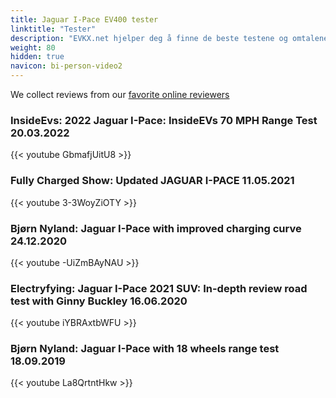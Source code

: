 ```yaml
---
title: Jaguar I-Pace EV400 tester
linktitle: "Tester"
description: "EVKX.net hjelper deg å finne de beste testene og omtalene av denne modellen. "
weight: 80
hidden: true
navicon: bi-person-video2
---
```

We collect reviews from our [favorite online reviewers](/guides/evreviewers/)

### InsideEvs: 2022 Jaguar I-Pace: InsideEVs 70 MPH Range Test 20.03.2022

{{< youtube GbmafjUitU8 >}}

### Fully Charged Show: Updated JAGUAR I-PACE 11.05.2021

{{< youtube 3-3WoyZiOTY >}}

### Bjørn Nyland: Jaguar I-Pace with improved charging curve 24.12.2020

{{< youtube -UiZmBAyNAU >}}

### Electryfying: Jaguar I-Pace 2021 SUV: In-depth review road test with Ginny Buckley 16.06.2020

{{< youtube iYBRAxtbWFU >}}

### Bjørn Nyland: Jaguar I-Pace with 18 wheels range test 18.09.2019

{{< youtube La8QrtntHkw >}}

